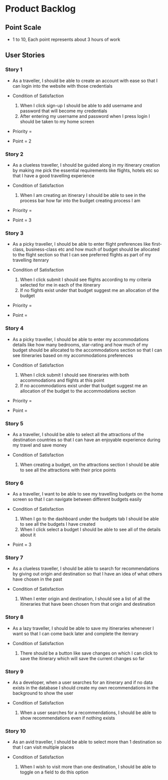 # Product Backlog

## Point Scale

 - 1 to 10, Each point represents about 3 hours of work

## User Stories

### Story 1


- As a traveller, I should be able to create an account with ease so that I can login into the website with those credentials

- Condition of Satisfaction
    1. When I click sign-up I should be able to add username and password that will become my credentials
    2. After entering my username and password when I press login I should be taken to my home screen

- Priority =
- Point = 2

### Story 2

- As a clueless traveller, I should be guided along in my itinerary creation by making me pick the essential requirements like flights, hotels etc so that I have a good travelling experience

- Condition of Satisfaction
    1. When I am creating an itinerary I should be able to see in the process bar how far into the budget creating process I am

- Priority =  
- Point = 3

### Story 3

- As a picky traveller, I should be able to enter flight preferences like first-class, business-class etc and how much of budget should be allocated to the flight section so that I can see preferred flights as part of my travelling itenrary

- Condition of Satisfaction
    1. When I click submit I should see flights according to my criteria selected for me in each of the itinerary
    2. If no flights exist under that budget suggest me an allocation of the budget

- Priority =
- Point =

### Story 4

- As a picky traveller, I should be able to enter my accommodations details like how many bedrooms, star-rating and how much of my budget should be allocated to the accommodations section so that I can see itineraries based on my accommodations preferences

- Condition of Satisfaction
    1. When I click submit I should see itineraries with both accommodations and flights at this point
    2. If no accommodations exist under that budget suggest me an allocation of the budget to the accommodations section

- Priority =
- Point =

### Story 5
- As a traveller, I should be able to select all the attractions of the destination countries so that I can have an enjoyable experience during my travel and save money

- Condition of Satisfaction
    1. When creating a budget, on the attractions section I should be able to see all the attractions with their price points

### Story 6

- As a traveller, I want to be able to see my travelling budgets on the home screen so that I can navigate between different budgets easily

- Condition of Satisfaction
    1. When I go to the dashboard under the budgets tab I should be able to see all the budgets I have created
    2. When I click select a budget I should be able to see all of the details about it  

- Point = 3

### Story 7

- As a clueless traveller, I should be able to search for recommendations by giving out origin and destination so that I have an idea of what others have chosen in the past

- Condition of Satisfaction
    1. When I enter origin and destination, I should see a list of all the itineraries that have been chosen from that origin and destination

### Story 8

- As a lazy traveller, I should be able to save my itineraries whenever I want so that I can come back later and complete the itenrary

- Condition of Satisfaction
    1. There should be a button like save changes on which I can click to save the itinerary which will save the current changes so far


### Story 9

- As a developer, when a user searches for an itinerary and if no data exists in the database I should create my own recommendations in the background to show the user

- Condition of Satisfaction
    1. When a user searches for a recommendations, I should be able to show recommendations even if nothing exists

### Story 10

- As an avid traveller, I should be able to select more than 1 destination so that I can visit multiple places

- Condition of Satisfaction
    1. When I wish to visit more than one destination, I should be able to toggle on a field to do this option
